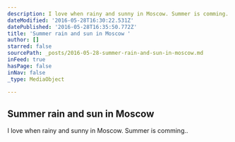 ```yaml
---
description: I love when rainy and sunny in Moscow. Summer is comming..
dateModified: '2016-05-28T16:30:22.531Z'
datePublished: '2016-05-28T16:35:50.772Z'
title: 'Summer rain and sun in Moscow '
author: []
starred: false
sourcePath: _posts/2016-05-28-summer-rain-and-sun-in-moscow.md
inFeed: true
hasPage: false
inNav: false
_type: MediaObject

---
```

<article style=""><h1>Summer rain and sun in Moscow </h1><p>I love when rainy and sunny in Moscow. Summer is comming..</p></article>